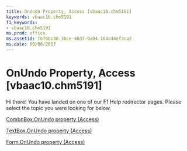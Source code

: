 ```yaml
---
title: OnUndo Property, Access [vbaac10.chm5191]
keywords: vbaac10.chm5191
f1_keywords:
- vbaac10.chm5191
ms.prod: office
ms.assetid: fe76bc80-3bce-46d7-9a04-164c44ef3ca2
ms.date: 06/08/2017
---
```



# OnUndo Property, Access [vbaac10.chm5191]

Hi there! You have landed on one of our F1 Help redirector pages. Please select the topic you were looking for below.

[ComboBox.OnUndo property (Access)](http://msdn.microsoft.com/library/848f5228-7238-6e56-af49-8334c821ec04%28Office.15%29.aspx)

[TextBox.OnUndo property (Access)](http://msdn.microsoft.com/library/fa62ba10-c8e8-f4d4-5d48-ab73c074f2ef%28Office.15%29.aspx)

[Form.OnUndo property (Access)](http://msdn.microsoft.com/library/30e36849-e190-3a50-a8ef-cf7aa995607c%28Office.15%29.aspx)

